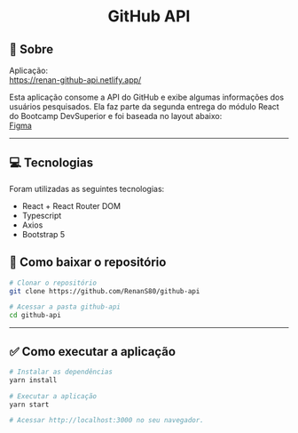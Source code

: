 # <div align="center">GitHub API</div>

## 📃 Sobre
Aplicação: <br>
<https://renan-github-api.netlify.app/>

Esta aplicação consome a API do GitHub e exibe algumas informações dos usuários pesquisados. Ela faz parte da segunda entrega do módulo React do Bootcamp DevSuperior e foi baseada no layout abaixo:<br>
[Figma](https://www.figma.com/file/YhRCC5Ly0tWOcxwxjheTJ3/desafio-github-api)

---

## 💻 Tecnologias  
Foram utilizadas as seguintes tecnologias:

* React + React Router DOM
* Typescript
* Axios
* Bootstrap 5

## 📁 Como baixar o repositório
```bash
# Clonar o repositório
git clone https://github.com/RenanS80/github-api

# Acessar a pasta github-api
cd github-api
```

---

## ✅ Como executar a aplicação
```bash
# Instalar as dependências
yarn install

# Executar a aplicação
yarn start

# Acessar http://localhost:3000 no seu navegador.
```








